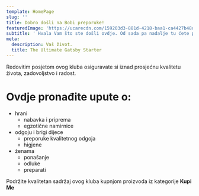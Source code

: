 ```yaml
---
template: HomePage
slug: ''
title: Dobro došli na Bobi preporuke!
featuredImage: 'https://ucarecdn.com/159203d3-881d-4218-baa1-ca4427b48d0d/'
subtitle: ' Hvala Vam što ste došli ovdje. Od sada pa nadalje tu ćete pronaći najtočnije informacije i mjere za Vaš život, Vašu prehranu i brigu za Vaše dijete.'
meta:
  description: Vaš život.
  title: The Ultimate Gatsby Starter
---
```

Redovitim posjetom ovog kluba osiguravate si iznad prosjećnu kvalitetu života, zadovoljstvo i radost.

# Ovdje pronađite upute o:

* hrani
  * nabavka i priprema
  * egzotične namirnice
* odgoju i brigi dijece
  * preporuke kvalitetnog odgoja
  * higjene 
* ženama
  * ponašanje
  * odluke
  * preparati



Podržite kvalitetan sadržaj ovog kluba kupnjom proizvoda iz kategorije **Kupi Me**
